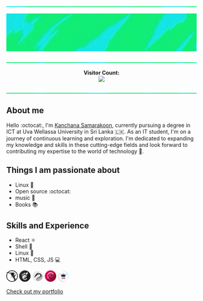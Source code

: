 <!--hey buddy, This is open source, get anything you want -->



<!--
<p align="left">
    <a href="https://git.io/typing-svg"><img src="https://readme-typing-svg.demolab.com? 
         font=Fira+Code&pause=1000&color=3566E6&width=435&lines=%F0%9F%91%8B+Hi+there!+I'm+Kanchana+Samarakoon" alt="Typing SVG" />
    </a>
</p>
-->

<p align="center"> 
    <img src="https://raw.githubusercontent.com/kanchana66/kanchana66/main/resources/banner5.3t.gif" alt="banner" width="1000" height="2"/>
</p>

<p align="center">
    <img src="https://raw.githubusercontent.com/kanchana66/kanchana66/main/resources/banner5.3.gif" alt="banner" width="1000" height="100"/> 
</p>
<!--banner w-1000 h-100 box 400x400 -->

<p align="center"> 
    <img src="https://raw.githubusercontent.com/kanchana66/kanchana66/main/resources/banner5.3b.gif" alt="banner" width="1000" height="2"/>
</p>

<p align="center"> 
    <b> Visitor Count: </b> <br>
    <img src="https://profile-counter.glitch.me/kanchana66/count.svg" /> 
</p>

<p align="center"> 
    <img src="https://raw.githubusercontent.com/kanchana66/kanchana66/main/resources/banner5.3b.gif" alt="banner" width="1000" height="2"/>
</p>

## About me

Hello :octocat:, I'm <a href="https://smtkanchana66.github.io/">Kanchana Samarakoon</a>, currently pursuing a degree in ICT at Uva Wellassa University in Sri Lanka 🇱🇰. As an IT student, I'm on a journey of continuous learning and exploration. I'm dedicated to expanding my knowledge and skills in these cutting-edge fields and look forward to contributing my expertise to the world of technology :ghost:.

## Things I am passionate about

- Linux :space_invader:
- Open source :octocat:
- music :musical_keyboard:
- Books :books:

## Skills and Experience

-  React ⚛
-  Shell 📱
-  Linux :penguin:
-  HTML, CSS, JS 💻

<p align="left">
    <img  src="https://github.com/kanchana66/kanchana66/blob/main/other.gif/sk1.png" alt="Linux" width="30" height="30"/>
    <img  src="https://github.com/kanchana66/kanchana66/blob/main/other.gif/sk2.png" alt="Gnome" width="30" height="30"/>
    <img  src="https://github.com/kanchana66/kanchana66/blob/main/other.gif/sk3.png" alt="Kali" width="30" height="30"/>
    <img  src="https://github.com/kanchana66/kanchana66/blob/main/other.gif/sk4.png" alt="debian" width="30" height="30"/>
    <img  src="https://github.com/kanchana66/kanchana66/blob/main/other.gif/logoc.gif" alt="debian" width="30" height="30"/>
</p>


<!--
<p align="center">
<img  src="https://github.com/kanchana66/kanchana66/blob/main/other.gif/go4.gif" alt="Endbanner" width="50" height="50">
</p>


<!-- <hr />

[![Ashutosh's github activity graph](https://github-readme-activity-graph.vercel.app/graph?username=kanchana66&bg_color=0d1117&color=878787&line=4c8ed9&point=878787&area=true&hide_border=true)](https://github.com/ashutosh00710/github-readme-activity-graph)
-->
<a href="https://smtkanchana66.github.io/">Check out my portfolio</b></a>
